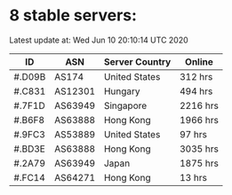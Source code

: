 # 8 stable servers:

Latest update at: Wed Jun 10 20:10:14 UTC 2020

| ID | ASN | Server Country | Online |
| -- | --- | -------------- | ------ |
| #.D09B | AS174 | United States | 312 hrs |
| #.C831 | AS12301 | Hungary | 494 hrs |
| #.7F1D | AS63949 | Singapore | 2216 hrs |
| #.B6F8 | AS63888 | Hong Kong | 1966 hrs |
| #.9FC3 | AS53889 | United States | 97 hrs |
| #.BD3E | AS63888 | Hong Kong | 3035 hrs |
| #.2A79 | AS63949 | Japan | 1875 hrs |
| #.FC14 | AS64271 | Hong Kong | 13 hrs |

